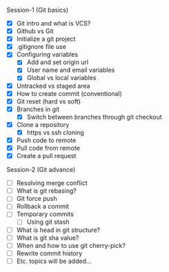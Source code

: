 Session-1 (Git basics)
- [X] Git intro and what is VCS?
- [X] Github vs Git
- [X] Initialize a git project
- [X] .gitignore file use
- [X] Configuring variables
  - [X] Add and set origin url
  - [X] User name and email variables
  - [X] Global vs local variables
- [X] Untracked vs staged area
- [X] How to create commit (conventional)
- [X] Git reset (hard vs soft)
- [X] Branches in git
  - [X] Switch between branches through git checkout
- [X] Clone a repository 
  - [X] https vs ssh cloning
- [X] Push code to remote
- [X] Pull code from remote
- [X] Create a pull request
  
Session-2 (Git advance)
- [ ] Resolving merge conflict
- [ ] What is git rebasing?
- [ ] Git force push
- [ ] Rollback a commit
- [ ] Temporary commits
  - [ ] Using git stash 
- [ ] What is head in git structure?
- [ ] What is git sha value?
- [ ] When and how to use git cherry-pick?
- [ ] Rewrite commit history
- [ ] Etc. topics will be added...
